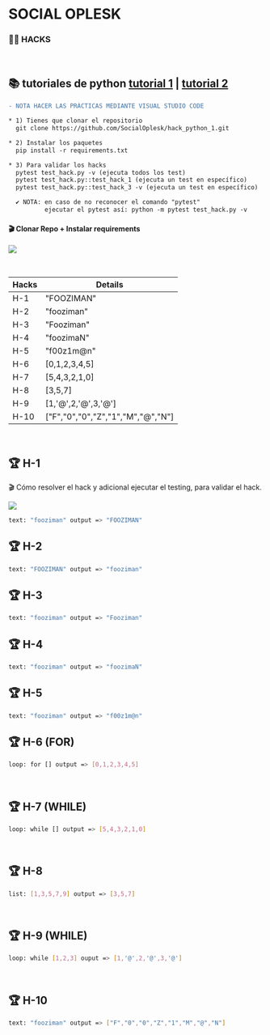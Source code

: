 # SOCIAL OPLESK

### 🏴‍☠️ HACKS

<br/>

## 📚 tutoriales de python [tutorial 1](https://docs.python.org/es/3/tutorial/) | [tutorial 2](https://www.w3schools.com/python/)

```diff
- NOTA HACER LAS PRÁCTICAS MEDIANTE VISUAL STUDIO CODE
```

```diff
* 1) Tienes que clonar el repositorio
  git clone https://github.com/SocialOplesk/hack_python_1.git

* 2) Instalar los paquetes
  pip install -r requirements.txt

* 3) Para validar los hacks
  pytest test_hack.py -v (ejecuta todos los test)
  pytest test_hack.py::test_hack_1 (ejecuta un test en específico)
  pytest test_hack.py::test_hack_3 -v (ejecuta un test en específico)

  ✔ NOTA: en caso de no reconocer el comando "pytest"
          ejecutar el pytest así: python -m pytest test_hack.py -v

```

#### 🎬 Clonar Repo + Instalar requirements

![](https://github.com/SocialOplesk/hack_python_1/blob/main/gifs/hack_python_1_install.gif)

<br/>

| Hacks | Details                           |
| ----- | --------------------------------- |
| H-1   | "FOOZIMAN"                        |
| H-2   | "fooziman"                        |
| H-3   | "Fooziman"                        |
| H-4   | "foozimaN"                        |
| H-5   | "f00z1m@n"                        |
| H-6   | [0,1,2,3,4,5]                     |
| H-7   | [5,4,3,2,1,0]                     |
| H-8   | [3,5,7]                           |
| H-9   | [1,'@',2,'@',3,'@']               |
| H-10  | ["F","0","0","Z","1","M","@","N"] |

<br/>

## 🏆 H-1

🎬 Cómo resolver el hack y adicional ejecutar el testing, para validar el hack.

![](https://github.com/SocialOplesk/hack_python_1/blob/main/gifs/hack_python_1_run.gif)

```sh
text: "fooziman" output => "FOOZIMAN"
```

## 🏆 H-2

```sh
text: "FOOZIMAN" output => "fooziman"
```

## 🏆 H-3

```sh
text: "fooziman" output => "Fooziman"
```

## 🏆 H-4

```sh
text: "fooziman" output => "foozimaN"
```

## 🏆 H-5

```sh
text: "fooziman" output => "f00z1m@n"
```

## 🏆 H-6 (FOR)

```sh
loop: for [] output => [0,1,2,3,4,5]
```

<br/>

## 🏆 H-7 (WHILE)

```sh
loop: while [] output => [5,4,3,2,1,0]
```

<br/>

## 🏆 H-8

```sh
list: [1,3,5,7,9] output => [3,5,7]
```

<br/>

## 🏆 H-9 (WHILE)

```sh
loop: while [1,2,3] ouput => [1,'@',2,'@',3,'@']
```

<br/>

## 🏆 H-10

```sh
text: "fooziman" output => ["F","0","0","Z","1","M","@","N"]
```

<br/>
